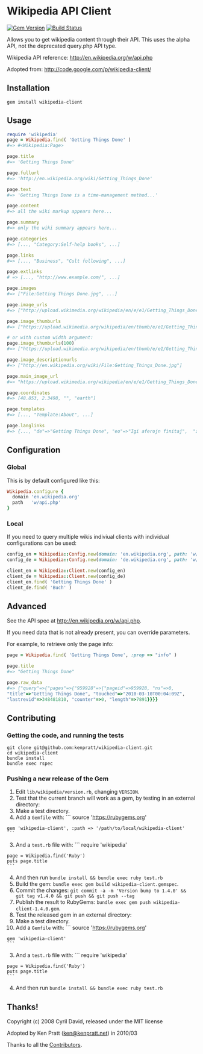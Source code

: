 # Wikipedia API Client

[![Gem Version](https://badge.fury.io/rb/wikipedia-client.svg)](https://badge.fury.io/rb/wikipedia-client)
[![Build Status](https://github.com/kenpratt/wikipedia-client/workflows/Test/badge.svg)](https://github.com/kenpratt/wikipedia-client/actions?query=workflow%3ATest)


Allows you to get wikipedia content through their API. This uses the
alpha API, not the deprecated query.php API type.

Wikipedia API reference: <http://en.wikipedia.org/w/api.php>

Adopted from: <http://code.google.com/p/wikipedia-client/>

## Installation

```
gem install wikipedia-client
```

## Usage

```ruby
require 'wikipedia'
page = Wikipedia.find( 'Getting Things Done' )
#=> #<Wikipedia:Page>

page.title
#=> 'Getting Things Done'

page.fullurl
#=> 'http://en.wikipedia.org/wiki/Getting_Things_Done'

page.text
#=> 'Getting Things Done is a time-management method...'

page.content
#=> all the wiki markup appears here...

page.summary
#=> only the wiki summary appears here...

page.categories
#=> [..., "Category:Self-help books", ...]

page.links
#=> [..., "Business", "Cult following", ...]

page.extlinks
# => [..., "http://www.example.com/", ...]

page.images
#=> ["File:Getting Things Done.jpg", ...]

page.image_urls
#=> ["http://upload.wikimedia.org/wikipedia/en/e/e1/Getting_Things_Done.jpg"]

page.image_thumburls
#=> ["https://upload.wikimedia.org/wikipedia/en/thumb/e/e1/Getting_Things_Done.jpg/200px-Getting_Things_Done.jpg"]

# or with custom width argument:
page.image_thumburls(100)
#=> ["https://upload.wikimedia.org/wikipedia/en/thumb/e/e1/Getting_Things_Done.jpg/100px-Getting_Things_Done.jpg"]

page.image_descriptionurls
#=> ["http://en.wikipedia.org/wiki/File:Getting_Things_Done.jpg"]

page.main_image_url
#=> "https://upload.wikimedia.org/wikipedia/en/e/e1/Getting_Things_Done.jpg"

page.coordinates
#=> [48.853, 2.3498, "", "earth"]

page.templates
#=> [..., "Template:About", ...]

page.langlinks
#=> {..., "de"=>"Getting Things Done", "eo"=>"Igi aferojn finitaj",  "zh"=>"尽管去做", ...}
```

## Configuration

### Global
This is by default configured like this:

```ruby
Wikipedia.configure {
  domain 'en.wikipedia.org'
  path   'w/api.php'
}
```

### Local
If you need to query multiple wikis indiviual clients with individual configurations can be
used:

```ruby
config_en = Wikipedia::Config.new(domain: 'en.wikipedia.org', path: 'w/api.php')
config_de = Wikipedia::Config.new(domain: 'de.wikipedia.org', path: 'w/api.php')

client_en = Wikipedia::Client.new(config_en)
client_de = Wikipedia::Client.new(config_de)
client_en.find( 'Getting Things Done' )
client_de.find( 'Buch' )
```


## Advanced

See the API spec at <http://en.wikipedia.org/w/api.php>.

If you need data that is not already present, you can override parameters.

For example, to retrieve only the page info:

```ruby
page = Wikipedia.find( 'Getting Things Done', :prop => "info" )

page.title
#=> "Getting Things Done"

page.raw_data
#=> {"query"=>{"pages"=>{"959928"=>{"pageid"=>959928, "ns"=>0,
"title"=>"Getting Things Done", "touched"=>"2010-03-10T00:04:09Z",
"lastrevid"=>348481810, "counter"=>0, "length"=>7891}}}}
```

## Contributing

### Getting the code, and running the tests

```
git clone git@github.com:kenpratt/wikipedia-client.git
cd wikipedia-client
bundle install
bundle exec rspec
```

### Pushing a new release of the Gem

1. Edit `lib/wikipedia/version.rb`, changing `VERSION`.
2. Test that the current branch will work as a gem, by testing in an external directory:
  1. Make a test directory.
  2. Add a `Gemfile` with:
    ```
    source 'https://rubygems.org'

    gem 'wikipedia-client', :path => '/path/to/local/wikipedia-client'
    ```

  3. And a `test.rb` file with:
    ```
    require 'wikipedia'

    page = Wikipedia.find('Ruby')
    puts page.title
    ```

  4. And then run `bundle install && bundle exec ruby test.rb`
3. Build the gem: `bundle exec gem build wikipedia-client.gemspec`.
4. Commit the changes: `git commit -a -m 'Version bump to 1.4.0' && git tag v1.4.0 && git push && git push --tag`
5. Publish the result to RubyGems: `bundle exec gem push wikipedia-client-1.4.0.gem`.
6. Test the released gem in an external directory:
  1. Make a test directory.
  2. Add a `Gemfile` with:
    ```
    source 'https://rubygems.org'

    gem 'wikipedia-client'
    ```

  3. And a `test.rb` file with:
    ```
    require 'wikipedia'

    page = Wikipedia.find('Ruby')
    puts page.title
    ```

  4. And then run `bundle install && bundle exec ruby test.rb`

## Thanks!

Copyright (c) 2008 Cyril David, released under the MIT license

Adopted by Ken Pratt (ken@kenpratt.net) in 2010/03

Thanks to all the [Contributors](https://github.com/kenpratt/wikipedia-client/graphs/contributors).
